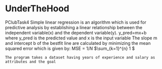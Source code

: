# UnderTheHood
PClubTask4
    Simple linear regression is an algorithm which is used for predictive analysis by establishing a linear relationship between the independent variable(x) and the dependent variable(y).
    y_pred=mx+b where y_pred is the predicted value and x is the input variable
    The slope m and intercept b of the bestfit line are calculated by minimizing the mean squared error which is given by: MSE = $1/N$ 
   $\sum_{k=1}^{n} 1 $ 
    
    The program takes a dataset having years of experience and salary as attributes and the goal 
